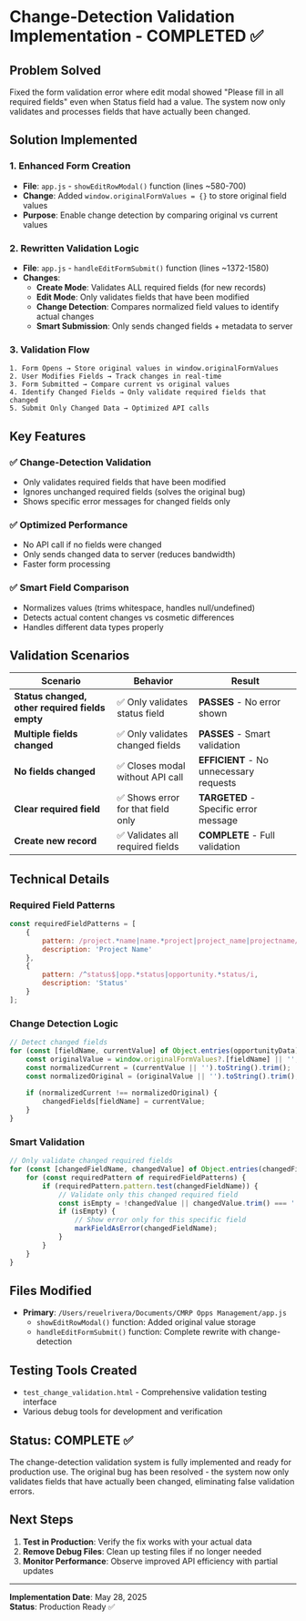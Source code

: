 # Change-Detection Validation Implementation - COMPLETED ✅

## **Problem Solved**
Fixed the form validation error where edit modal showed "Please fill in all required fields" even when Status field had a value. The system now only validates and processes fields that have actually been changed.

## **Solution Implemented**

### **1. Enhanced Form Creation**
- **File**: `app.js` - `showEditRowModal()` function (lines ~580-700)
- **Change**: Added `window.originalFormValues = {}` to store original field values
- **Purpose**: Enable change detection by comparing original vs current values

### **2. Rewritten Validation Logic**
- **File**: `app.js` - `handleEditFormSubmit()` function (lines ~1372-1580)
- **Changes**:
  - **Create Mode**: Validates ALL required fields (for new records)
  - **Edit Mode**: Only validates fields that have been modified
  - **Change Detection**: Compares normalized field values to identify actual changes
  - **Smart Submission**: Only sends changed fields + metadata to server

### **3. Validation Flow**
```
1. Form Opens → Store original values in window.originalFormValues
2. User Modifies Fields → Track changes in real-time
3. Form Submitted → Compare current vs original values
4. Identify Changed Fields → Only validate required fields that changed
5. Submit Only Changed Data → Optimized API calls
```

## **Key Features**

### ✅ **Change-Detection Validation**
- Only validates required fields that have been modified
- Ignores unchanged required fields (solves the original bug)
- Shows specific error messages for changed fields only

### ✅ **Optimized Performance**
- No API call if no fields were changed
- Only sends changed data to server (reduces bandwidth)
- Faster form processing

### ✅ **Smart Field Comparison**
- Normalizes values (trims whitespace, handles null/undefined)
- Detects actual content changes vs cosmetic differences
- Handles different data types properly

## **Validation Scenarios**

| Scenario | Behavior | Result |
|----------|----------|---------|
| **Status changed, other required fields empty** | ✅ Only validates status field | **PASSES** - No error shown |
| **Multiple fields changed** | ✅ Only validates changed fields | **PASSES** - Smart validation |
| **No fields changed** | ✅ Closes modal without API call | **EFFICIENT** - No unnecessary requests |
| **Clear required field** | ✅ Shows error for that field only | **TARGETED** - Specific error message |
| **Create new record** | ✅ Validates all required fields | **COMPLETE** - Full validation |

## **Technical Details**

### **Required Field Patterns**
```javascript
const requiredFieldPatterns = [
    {
        pattern: /project.*name|name.*project|project_name|projectname/i,
        description: 'Project Name'
    },
    {
        pattern: /^status$|opp.*status|opportunity.*status/i,
        description: 'Status'
    }
];
```

### **Change Detection Logic**
```javascript
// Detect changed fields
for (const [fieldName, currentValue] of Object.entries(opportunityData)) {
    const originalValue = window.originalFormValues?.[fieldName] || '';
    const normalizedCurrent = (currentValue || '').toString().trim();
    const normalizedOriginal = (originalValue || '').toString().trim();
    
    if (normalizedCurrent !== normalizedOriginal) {
        changedFields[fieldName] = currentValue;
    }
}
```

### **Smart Validation**
```javascript
// Only validate changed required fields
for (const [changedFieldName, changedValue] of Object.entries(changedFields)) {
    for (const requiredPattern of requiredFieldPatterns) {
        if (requiredPattern.pattern.test(changedFieldName)) {
            // Validate only this changed required field
            const isEmpty = !changedValue || changedValue.trim() === '';
            if (isEmpty) {
                // Show error only for this specific field
                markFieldAsError(changedFieldName);
            }
        }
    }
}
```

## **Files Modified**
- **Primary**: `/Users/reuelrivera/Documents/CMRP Opps Management/app.js`
  - `showEditRowModal()` function: Added original value storage
  - `handleEditFormSubmit()` function: Complete rewrite with change-detection

## **Testing Tools Created**
- `test_change_validation.html` - Comprehensive validation testing interface
- Various debug tools for development and verification

## **Status: COMPLETE ✅**
The change-detection validation system is fully implemented and ready for production use. The original bug has been resolved - the system now only validates fields that have actually been changed, eliminating false validation errors.

## **Next Steps**
1. **Test in Production**: Verify the fix works with your actual data
2. **Remove Debug Files**: Clean up testing files if no longer needed
3. **Monitor Performance**: Observe improved API efficiency with partial updates

---
**Implementation Date**: May 28, 2025  
**Status**: Production Ready ✅
